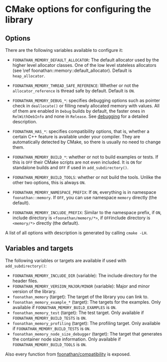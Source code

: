 # CMake options for configuring the library

## Options

There are the following variables available to configure it:

* `FOONATHAN_MEMORY_DEFAULT_ALLOCATOR`: The default allocator used by the higher level allocator classes. One of the low level stateless allocators (see \ref foonathan::memory::default_allocator). Default is `heap_allocator`.
* `FOONATHAN_MEMORY_THREAD_SAFE_REFERENCE`: Whether or not the `allocator_reference` is thread safe by default. Default is `ON`.
* `FOONATHAN_MEMORY_DEBUG_*`: specifies debugging options such as pointer check in `deallocate()` or filling newly allocated memory with values. All of them are enabled in `Debug` builds by default, the faster ones in `RelWithDebInfo` and none in `Release`. See [debugging](md_doc_debug_error.html#debugging) for a detailed description.

* `FOONATHAN_HAS_*`: specifies compatibility options, that is, whether a certain C++ feature is available under your compiler. They are automatically detected by CMake, so there is usually no need to change them.
* `FOONATHAN_MEMORY_BUILD_*`: whether or not to build examples or tests. If this is `OFF` their CMake scripts are not even included. It is `ON` for standalone builds and `OFF` if used in `add_subdirectory()`.
* `FOONATHAN_MEMORY_BUILD_TOOLS`: whether or not build the tools. Unlike the other two options, this is always `ON`.
* `FOONATHAN_MEMORY_NAMESPACE_PREFIX`: If `ON`, everything is in namespace `foonathan::memory`. If `OFF`, you can use namespace `memory` directly (the default).
* `FOONATHAN_MEMORY_INCLUDE_PREFIX`: Similar to the namespace prefix, if `ON`, include directory is `<foonathan/memory/*>`, if `OFF`include directory is `<memory/*>` directly (the default).

A list of all options with description is generated by calling `cmake -LH`.

## Variables and targets

The following variables or targets are available if used with `add_subdirectory()`:

* `FOONATHAN_MEMORY_INCLUDE_DIR` (variable): The include directory for the header files.
* `FOONATHAN_MEMORY_VERSION_MAJOR/MINOR` (variable): Major and minor version of the library.
* `foonathan_memory` (target): The target of the library you can link to.
* `foonathan_memory_example_*` (target): The targets for the examples. Only available if `FOONATHAN_MEMORY_BUILD_EXAMPLES` is `ON`.
* `foonathan_memory_test` (target): The test target. Only available if `FOONATHAN_MEMORY_BUILD_TESTS` is `ON`.
* `foonathan_memory_profiling` (target): The profiling target. Only available if `FOONATHAN_MEMORY_BUILD_TESTS` is `ON`.
* `foonathan_memory_node_size_debugger` (target): The target that generates the container node size information. Only available if `FOONATHAN_MEMORY_BUILD_TOOLS` is `ON`.

Also every function from [foonathan/compatibility] is exposed.

[foonathan/compatibility]: https://github.com/foonathan/compatiblity
